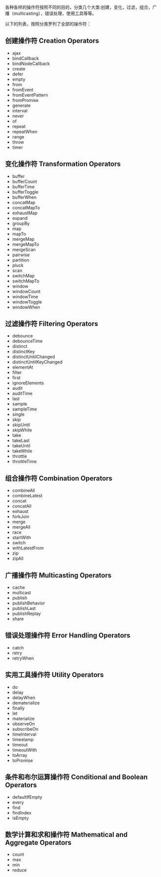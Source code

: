 各种各样的操作符按照不同的目的，分类几个大类:创建，变化，过滤，组合，广播（multicasting），错误处理，使用工具等等。

以下的列表，按照分类罗列了全部的操作符：

## 创建操作符 Creation Operators

- ajax
- bindCallback
- bindNodeCallback
- create
- defer
- empty
- from
- fromEvent
- fromEventPattern
- fromPromise
- generate
- interval
- never
- of
- repeat
- repeatWhen
- range
- throw
- timer

## 变化操作符 Transformation Operators

- buffer
- bufferCount
- bufferTime
- bufferToggle
- bufferWhen
- concatMap
- concatMapTo
- exhaustMap
- expand
- groupBy
- map
- mapTo
- mergeMap
- mergeMapTo
- mergeScan
- pairwise
- partition
- pluck
- scan
- switchMap
- switchMapTo
- window
- windowCount
- windowTime
- windowToggle
- windowWhen

## 过滤操作符 Filtering Operators

- debounce
- debounceTime
- distinct
- distinctKey
- distinctUntilChanged
- distinctUntilKeyChanged
- elementAt
- filter
- first
- ignoreElements
- audit
- auditTime
- last
- sample
- sampleTime
- single
- skip
- skipUntil
- skipWhile
- take
- takeLast
- takeUntil
- takeWhile
- throttle
- throttleTime

## 组合操作符 Combination Operators

- combineAll
- combineLatest
- concat
- concatAll
- exhaust
- forkJoin
- merge
- mergeAll
- race
- startWith
- switch
- withLatestFrom
- zip
- zipAll

## 广播操作符 Multicasting Operators

- cache
- multicast
- publish
- publishBehavior
- publishLast
- publishReplay
- share

## 错误处理操作符 Error Handling Operators

- catch
- retry
- retryWhen

## 实用工具操作符 Utility Operators

- do
- delay
- delayWhen
- dematerialize
- finally
- let
- materialize
- observeOn
- subscribeOn
- timeInterval
- timestamp
- timeout
- timeoutWith
- toArray
- toPromise

## 条件和布尔运算操作符 Conditional and Boolean Operators

- defaultIfEmpty
- every
- find
- findIndex
- isEmpty

## 数学计算和求和操作符 Mathematical and Aggregate Operators

- count
- max
- min
- reduce